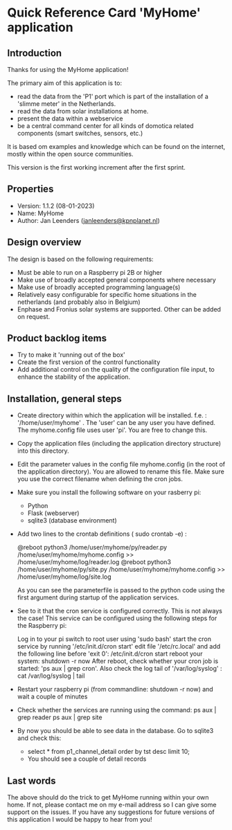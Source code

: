 Quick Reference Card 'MyHome' application
=========================================

Introduction
------------
Thanks for using the MyHome application!

The primary aim of this application is to:
- read the data from the 'P1' port which is part of the installation of a 'slimme meter' in the Netherlands.
- read the data from solar installations at home.
- present the data within a webservice
- be a central command center for all kinds of domotica related components (smart switches, sensors, etc.)

It is based om examples and knowledge which can be found on the internet, mostly within the open source communities.

This version is the first working increment after the first sprint. 

Properties
----------
- Version: 1.1.2 (08-01-2023)
- Name: MyHome
- Author: Jan Leenders (janleenders@kpnplanet.nl)

Design overview
---------------
The design is based on the following requirements:
- Must be able to run on a Raspberry pi 2B or higher
- Make use of broadly accepted general components where necessary
- Make use of broadly accepted programming language(s)
- Relatively easy configurable for specific home situations in the netherlands (and probably also in Belgium)
- Enphase and Fronius solar systems are supported. Other can be added on request.
 
Product backlog items
---------------------
- Try to make it 'running out of the box'
- Create the first version of the control functionality
- Add additional control on the quality of the configuration file input, to enhance the stability of the application. 

Installation, general steps
---------------------------
- Create  directory  within which the application will be installed. f.e. : '/home/user/myhome' .
  The 'user' can be any user you have defined. The myhome.config file uses user 'pi'. You are free to change this. 
- Copy the application files (including the application directory structure) into this directory.
- Edit the parameter values in the config file myhome.config (in the root of the application directory). You are allowed to rename this file. Make sure you use the correct filename when defining the cron jobs.
- Make sure you install the following software on your rasberry pi:
	- Python
	- Flask (webserver)
	- sqlite3 (database environment)

- Add two lines to the crontab definitions ( sudo crontab -e) :

	@reboot python3 /home/user/myhome/py/reader.py /home/user/myhome/myhome.config >> /home/user/myhome/log/reader.log
	@reboot python3 /home/user/myhome/py/site.py /home/user/myhome/myhome.config >> /home/user/myhome/log/site.log

  As you can see the parameterfile is passed to the python code using the first argument during startup of the application services. 

- See to it that the cron service is configured correctly. This is not always the case! This service can be configured using the following steps for the Raspberry pi:

	Log in to your pi
	switch to root user using 'sudo bash'
	start the cron service by running '/etc/init.d/cron start'
	edit file '/etc/rc.local' and add the following line before 'exit 0':
		/etc/init.d/cron start
	reboot your system: shutdown -r now
	After reboot, check whether your cron job is started: 'ps aux | grep cron'.
	Also check the log tail of '/var/log/syslog' : cat /var/log/syslog | tail
 
- Restart your raspberry pi (from commandline: shutdown -r now) and wait a couple of minutes

- Check whether the services are running using the command: 
	ps aux | grep reader
	ps aux | grep site
	

- By now you should be able to see data in the database. Go to sqlite3 <database name> and check this:
	- select * from p1_channel_detail order by tst desc limit 10;
	- You should see a couple of detail records

Last words
----------
The above should do the trick to get MyHome running within your own home. If not, please contact me on my e-mail address so I can give some support on the issues.
If you have any suggestions for future versions of this application I would be happy to hear from you!


	
	

